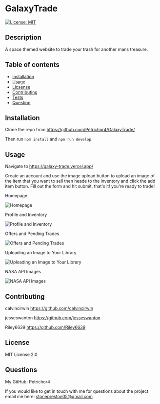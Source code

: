 
  # GalaxyTrade
  [![License: MIT](https://img.shields.io/badge/License-MIT-yellow.svg)](https://opensource.org/licenses/MIT)
  
  ## Description

  A space themed website to trade your trash for another mans treasure.
  ## Table of contents

  * [Installation](#installation)
  * [Usage](#usage)
  * [Licsense](#license)
  * [Contributing](#contributing)
  * [Tests](#tests)
  * [Question](#questions)
    
  ## Installation

 Clone the repo from https://github.com/Petrichor4/GalaxyTrade/

 Then run ```npm install``` and ```npm run develop```
  
 ## Usage

Navigate to https://galaxy-trade.vercel.app/

Create an account and use the image upload button to upload an image of the item that you want to sell then heade to the inventory and click the add item button. Fill out the form and hit submit, that's it! you're ready to trade!

Homepage

![Homepage](https://github.com/Petrichor4/GalaxyTrade/blob/main/galaxy-trade/public/GT6.PNG)

Profile and Inventory

![Profile and Inventory](https://github.com/Petrichor4/GalaxyTrade/blob/main/galaxy-trade/public/GT7.PNG)

Offers and Pending Trades

![Offers and Pending Trades](https://github.com/Petrichor4/GalaxyTrade/blob/main/galaxy-trade/public/GT8.PNG)

Uploading an Image to Your Library

![Uploading an Image to Your Library](https://github.com/Petrichor4/GalaxyTrade/blob/main/galaxy-trade/public/GT9.PNG)

NASA API Images

![NASA API Images](https://github.com/Petrichor4/GalaxyTrade/blob/main/galaxy-trade/public/GT10.PNG)

  
  ## Contributing

  calvincirwin https://github.com/calvincirwin 
  
  jesseswanton https://github.com/jesseswanton 
  
  Riley6639 https://github.com/Riley6639
  
  
  ## License

  MIT License 2.0

  ## Questions

  My GitHub:
  Petrichor4

  If you would like to get in touch with me for questions about the project email me here:
  stonepreston05@gmail.com
